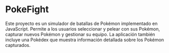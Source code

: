 # PokeFight
Este proyecto es un simulador de batallas de Pokémon implementado en JavaScript. Permite a los usuarios seleccionar y pelear con sus Pokémon, capturar nuevos Pokémon y gestionar su equipo. La aplicación también incluye una Pokédex que muestra información detallada sobre los Pokémon capturados.

